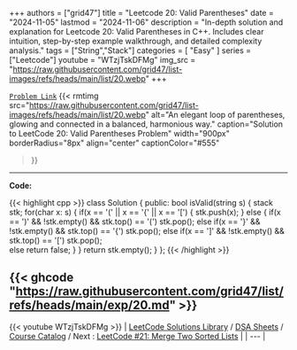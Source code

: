 
+++
authors = ["grid47"]
title = "Leetcode 20: Valid Parentheses"
date = "2024-11-05"
lastmod = "2024-11-06"
description = "In-depth solution and explanation for Leetcode 20: Valid Parentheses in C++. Includes clear intuition, step-by-step example walkthrough, and detailed complexity analysis."
tags = ["String","Stack"]
categories = [
    "Easy"
]
series = ["Leetcode"]
youtube = "WTzjTskDFMg"
img_src = "https://raw.githubusercontent.com/grid47/list-images/refs/heads/main/list/20.webp"
+++



[`Problem Link`](https://leetcode.com/problems/valid-parentheses/description/)
{{< rmtimg 
    src="https://raw.githubusercontent.com/grid47/list-images/refs/heads/main/list/20.webp" 
    alt="An elegant loop of parentheses, glowing and connected in a balanced, harmonious way."
    caption="Solution to LeetCode 20: Valid Parentheses Problem"
    width="900px"
    borderRadius="8px"
    align="center" 
    captionColor="#555"
>}}
---
**Code:**

{{< highlight cpp >}}
class Solution {
public:
    bool isValid(string s) {
        stack<char> stk;
        for(char x: s) {
            if(x == '(' || x == '{' || x == '[') {
                stk.push(x);
            } else {
                     if(x == ')' && !stk.empty() && stk.top() == '(') stk.pop();
                else if(x == '}' && !stk.empty() && stk.top() == '{') stk.pop();
                else if(x == ']' && !stk.empty() && stk.top() == '[') stk.pop();                
                else return false;
            }
        }
        return stk.empty();
    }
};
{{< /highlight >}}

{{< ghcode "https://raw.githubusercontent.com/grid47/list/refs/heads/main/exp/20.md" >}}
---
{{< youtube WTzjTskDFMg >}}
| [LeetCode Solutions Library](https://grid47.xyz/leetcode/) / [DSA Sheets](https://grid47.xyz/sheets/) / [Course Catalog](https://grid47.xyz/courses/) / Next : [LeetCode #21: Merge Two Sorted Lists](https://grid47.xyz/leetcode/solution-21-merge-two-sorted-lists/) |
| --- |
